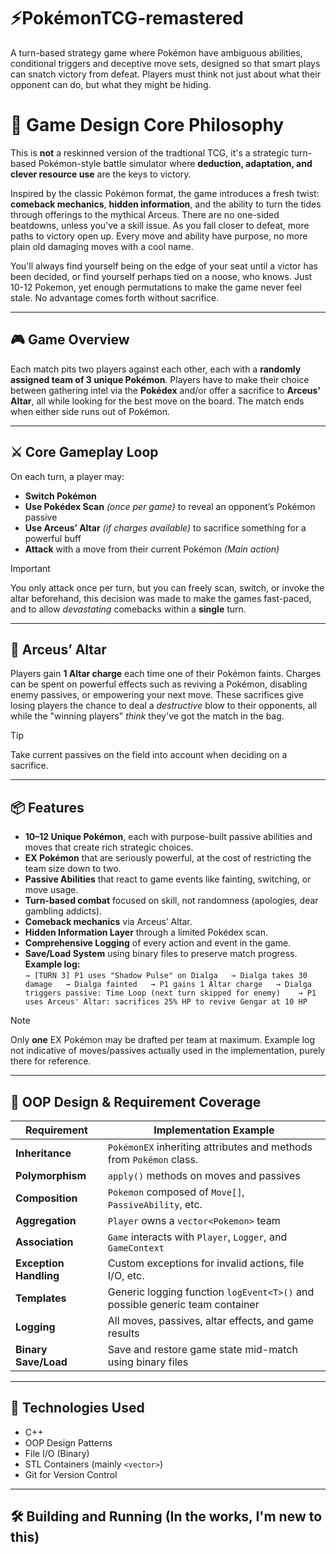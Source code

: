 # ⚡PokémonTCG-remastered
A turn-based strategy game where Pokémon have ambiguous abilities, conditional triggers and deceptive move sets, designed so that smart plays can snatch victory from defeat. Players must think not just about what their opponent can do, but what they might be hiding. 

# 🧠 Game Design Core Philosophy
This is **not** a reskinned version of the tradtional TCG, it's a strategic turn-based Pokémon-style battle simulator where **deduction, adaptation, and clever resource use** are the keys to victory.

Inspired by the classic Pokémon format, the game introduces a fresh twist: **comeback mechanics**, **hidden information**, and the ability to turn the tides through offerings to the mythical Arceus. There are no one-sided beatdowns, unless you've a skill issue. As you fall closer to defeat, more paths to victory open up. Every move and ability have purpose, no more plain old damaging moves with a cool name. 

You'll always find yourself being on the edge of your seat until a victor has been decided, or find yourself perhaps tied on a noose, who knows. Just 10-12 Pokemon, yet enough permutations to make the game never feel stale. No advantage comes forth without sacrifice.

---

## 🎮 Game Overview

Each match pits two players against each other, each with a **randomly assigned team of 3 unique Pokémon**. Players have to make their choice between gathering intel via the **Pokédex** and/or offer a sacrifice to **Arceus' Altar**, all while looking for the best move on the board. The match ends when either side runs out of Pokémon.

---

## ⚔️ Core Gameplay Loop

On each turn, a player may:

- **Switch Pokémon** 
- **Use Pokédex Scan** *(once per game)* to reveal an opponent’s Pokémon passive
- **Use Arceus’ Altar** *(if charges available)* to sacrifice something for a powerful buff
- **Attack** with a move from their current Pokémon *(Main action)*

> [!IMPORTANT]
> You only attack once per turn, but you can freely scan, switch, or invoke the altar beforehand, this decision was made to make the games fast-paced, and to allow *devastating* comebacks within a **single** turn.

---

## 🔱 Arceus’ Altar

Players gain **1 Altar charge** each time one of their Pokémon faints. Charges can be spent on powerful effects such as reviving a Pokémon, disabling enemy passives, or empowering your next move. These sacrifices give losing players the chance to deal a *destructive* blow to their opponents, all while the "winning players" *think* they've got the match in the bag.

> [!TIP]
> Take current passives on the field into account when deciding on a sacrifice.

---

## 📦 Features

- **10–12 Unique Pokémon**, each with purpose-built passive abilities and moves that create rich strategic choices.
- **EX Pokémon** that are seriously powerful, at the cost of restricting the team size down to two.
- **Passive Abilities** that react to game events like fainting, switching, or move usage.
- **Turn-based combat** focused on skill, not randomness (apologies, dear gambling addicts).
- **Comeback mechanics** via Arceus’ Altar.
- **Hidden Information Layer** through a limited Pokédex scan.
- **Comprehensive Logging** of every action and event in the game.
- **Save/Load System** using binary files to preserve match progress.
**Example log:**  
`→ [TURN 3] P1 uses "Shadow Pulse" on Dialga  
→ Dialga takes 30 damage  
→ Dialga fainted  
→ P1 gains 1 Altar charge  
→ Dialga triggers passive: Time Loop (next turn skipped for enemy)   
→ P1 uses Arceus' Altar: sacrifices 25% HP to revive Gengar at 10 HP`

> [!NOTE]
> Only **one** EX Pokémon may be drafted per team at maximum. Example log not indicative of moves/passives actually used in the implementation, purely there for reference.

---

## 🧠 OOP Design & Requirement Coverage

| Requirement               | Implementation Example                                      |
|--------------------------|-------------------------------------------------------------|
| **Inheritance**          | `PokémonEX` inheriting attributes and methods from `Pokémon` class.|
| **Polymorphism**         | `apply()` methods on moves and passives                     |
| **Composition**          | `Pokemon` composed of `Move[]`, `PassiveAbility`, etc.      |
| **Aggregation**          | `Player` owns a `vector<Pokemon>` team                      |
| **Association**          | `Game` interacts with `Player`, `Logger`, and `GameContext` |
| **Exception Handling**   | Custom exceptions for invalid actions, file I/O, etc.       |
| **Templates**            | Generic logging function `logEvent<T>()` and possible generic team container |
| **Logging**              | All moves, passives, altar effects, and game results|
| **Binary Save/Load**     | Save and restore game state mid-match using binary files    |

---

## 🧪 Technologies Used

- C++  
- OOP Design Patterns  
- File I/O (Binary)  
- STL Containers (mainly `<vector>`)
- Git for Version Control

---

## 🛠️ Building and Running (In the works, I'm new to this)
